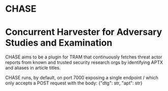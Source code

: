 # CHASE  
# Concurrent Harvester for Adversary Studies and Examination  

CHASE aims to be a plugin for TRAM that continuously fetches threat actor reports from known and trusted security research orgs by identifying APTX and aliases in article titles.

CHASE runs, by default, on port 7000 exposing a single endpoint / which only accepts a POST request with the body:
{"dtg": str, "apt": str}